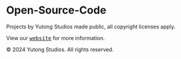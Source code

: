 # Open-Source-Code
Projects by Yutong Studios made public, all copyright licenses apply.

View our <kbd>[website](https://yutongstudios.com)</kbd> for more information.

© 2024 Yutong Studios. All rights reserved.
